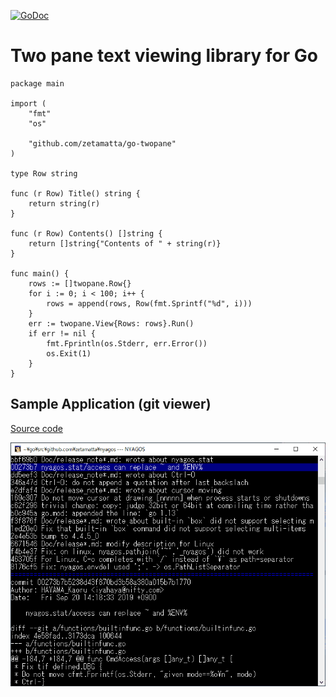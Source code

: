 [![GoDoc](https://godoc.org/github.com/zetamatta/go-twopane?status.svg)](https://godoc.org/github.com/zetamatta/go-twopane)

Two pane text viewing library for Go
===================================

```
package main

import (
	"fmt"
	"os"

	"github.com/zetamatta/go-twopane"
)

type Row string

func (r Row) Title() string {
	return string(r)
}

func (r Row) Contents() []string {
	return []string{"Contents of " + string(r)}
}

func main() {
	rows := []twopane.Row{}
	for i := 0; i < 100; i++ {
		rows = append(rows, Row(fmt.Sprintf("%d", i)))
	}
	err := twopane.View{Rows: rows}.Run()
	if err != nil {
		fmt.Fprintln(os.Stderr, err.Error())
		os.Exit(1)
	}
}
```

Sample Application (git viewer)
-------------------------------

[Source code](./gitview/main.go)

<img src="./demo.gif" alt="DEMO ANIMATION" />

